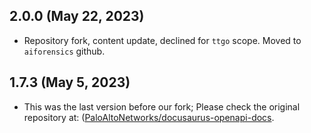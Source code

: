 ## 2.0.0 (May 22, 2023)

- Repository fork, content update, declined for `ttgo` scope. Moved to `aiforensics` github.

## 1.7.3 (May 5, 2023)

- This was the last version before our fork; Please check the original repository at: ([PaloAltoNetworks/docusaurus-openapi-docs](https://github.com/PaloAltoNetworks/docusaurus-openapi-docs/).
